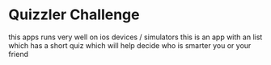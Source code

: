 

# Quizzler Challenge
this apps runs very well on ios devices / simulators 
this is  an app with an list which has a short quiz which will help decide who is smarter you or your friend
